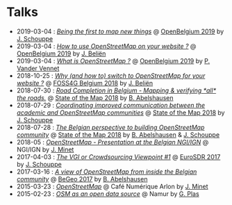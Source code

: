 # Talks

- 2019-03-04 : [*Being the first to map new things*](https://osmbe.github.io/presentations/talks/2019-03-04-on-being-first-jschouppe/) @ [OpenBelgium 2019](http://2019.openbelgium.be/) by [J. Schouppe](https://github.com/joostschouppe)
- 2019-03-04 : [*How to use OpenStreetMap on your website ?*](https://jbelien.github.io/talks/how-to-use-openstreetmap-on-your-website/) @ [OpenBelgium 2019](http://2019.openbelgium.be/) by [J. Beliën](https://github.com/jbelien/)
- 2019-03-04 : [*What is OpenStreetMap ?*](https://pietervdvn.github.io/OpenBelgium%20What%20is%20Openstreetmap.pdf) @ [OpenBelgium 2019](http://2019.openbelgium.be/) by [P. Vander Vennet](https://github.com/pietervdvn/)
- 2018-10-25 : [*Why (and how to) switch to OpenStreetMap for your website ?*](https://jbelien.github.io/talks/why-and-how-to-switch-to-openstreetmap-for-your-website/) @ [FOSS4G Belgium 2018](https://2018.foss4g.be/) by [J. Beliën](https://github.com/jbelien/)
- 2018-07-30 : [*Road Completion in Belgium - Mapping & verifying \*all\* the roads.*](https://osmbe.github.io/presentations/talks/2018-07-30-road-completion-babelshausen/index.html) @ [State of the Map 2018](https://2018.stateofthemap.org/) by [B. Abelshausen](https://github.com/xivk/)
- 2018-07-29 : [*Coordinating improved communication between the academic and OpenStreetMap communities*](https://osmbe.github.io/presentations/talks/2018-07-29-osm-science-jschouppe/index.html) @ [State of the Map 2018](https://2018.stateofthemap.org/) by [J. Schouppe](https://github.com/joostschouppe)
- 2018-07-28 : [*The Belgian perspective to building OpenStreetMap community*](https://osmbe.github.io/presentations/talks/2018-07-28-openstreetmap-belgium-jschouppe-babelshausen/index.html) @ [State of the Map 2018](https://2018.stateofthemap.org/) by [B. Abelshausen](https://github.com/xivk/) & [J. Schouppe](https://github.com/joostschouppe)
- 2018-05 : [*OpenStreetMap - Presentation at the Belgian NGI/IGN*](https://osmbe.github.io/presentations/talks/2018_05_OpenStreetMap_IGN_Minet_fr.odp) @ NGI/IGN by [J. Minet](http://www.nobohan.be/)
- 2017-04-03 : [*The VGI or Crowdsourcing Viewpoint #1*](http://www.cs.nuim.ie/~pmooney/eurosdr2017/osm_and_gov_data.pptx) @ [EuroSDR 2017](http://www.cs.nuim.ie/~pmooney/eurosdr2017/) by [J. Schouppe](https://github.com/joostschouppe)
- 2017-03-16 : [*A view of OpenStreetMap from inside the Belgian community*](https://osmbe.github.io/presentations/talks/2017-03-16-road-completion-babelshausen/index.html) @ [BeGeo 2017](http://begeo.be/) by [B. Abelshausen](https://github.com/xivk/)
- 2015-03-23 : [*OpenStreetMap*](http://www.nobohan.be/docs/2015_03_23_CafeNumeriqueArlon_OpenStreetMap_Minet.pdf) @ Café Numérique Arlon by [J. Minet](http://www.nobohan.be/)
- 2015-02-23 : [*OSM as an open data source*](http://www.slideshare.net/glennplas/opendata-namen) @ Namur by [G. Plas](https://github.com/gplv2)
